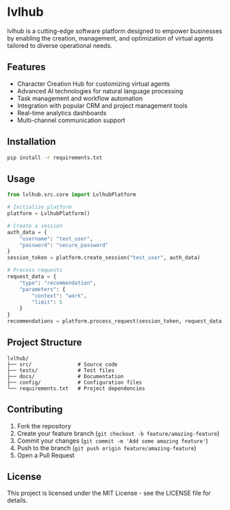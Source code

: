 # lvlhub

lvlhub is a cutting-edge software platform designed to empower businesses by enabling the creation, management, and optimization of virtual agents tailored to diverse operational needs.

## Features

- Character Creation Hub for customizing virtual agents
- Advanced AI technologies for natural language processing
- Task management and workflow automation
- Integration with popular CRM and project management tools
- Real-time analytics dashboards
- Multi-channel communication support

## Installation

```bash
pip install -r requirements.txt
```

## Usage

```python
from lvlhub.src.core import LvlhubPlatform

# Initialize platform
platform = LvlhubPlatform()

# Create a session
auth_data = {
    "username": "test_user",
    "password": "secure_password"
}
session_token = platform.create_session("test_user", auth_data)

# Process requests
request_data = {
    "type": "recommendation",
    "parameters": {
        "context": "work",
        "limit": 5
    }
}
recommendations = platform.process_request(session_token, request_data)
```

## Project Structure

```
lvlhub/
├── src/               # Source code
├── tests/             # Test files
├── docs/              # Documentation
├── config/            # Configuration files
└── requirements.txt   # Project dependencies
```

## Contributing

1. Fork the repository
2. Create your feature branch (`git checkout -b feature/amazing-feature`)
3. Commit your changes (`git commit -m 'Add some amazing feature'`)
4. Push to the branch (`git push origin feature/amazing-feature`)
5. Open a Pull Request

## License

This project is licensed under the MIT License - see the LICENSE file for details.
